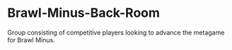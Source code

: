 # Brawl-Minus-Back-Room
Group consisting of competitive players looking to advance the metagame for Brawl Minus.
